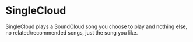 # SingleCloud

SingleCloud plays a SoundCloud song you choose to play and nothing else, no related/recommended songs, just the song you like.